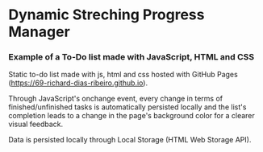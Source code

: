 # Dynamic Streching Progress Manager
### Example of a To-Do list made with JavaScript, HTML and CSS

Static to-do list made with js, html and css hosted with GitHub Pages (https://69-richard-dias-ribeiro.github.io).

Through JavaScript's onchange event, every change in terms of finished/unfinished tasks is automatically persisted locally and the list's completion leads to a change in the page's background color for a clearer visual feedback.

Data is persisted locally through Local Storage (HTML Web Storage API).

